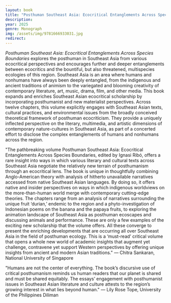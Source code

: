 ```yaml
---
layout: book
title: "Posthuman Southeast Asia: Ecocritical Entanglements Across Species Boundaries"
description: 
year: 2025
genre: Monograph
img: /assets/img/9781666933031.jpg
redirect: 
---
```


<div class="main_box">
  <div class="synopsis">
   <p><i>Posthuman Southeast Asia: Ecocritical Entanglements Across Species Boundaries</i> explores the posthuman in Southeast Asia from various ecocritical perspectives and encourages further and deeper entanglements between ecocritics and the bountiful, but also threatened, multispecies ecologies of this region. Southeast Asia is an area where humans and nonhumans have always been deeply entangled, from the indigenous and ancient traditions of animism to the variegated and blooming creativity of contemporary literature, art, music, drama, film, and other media. This book expands and enriches Southeast Asian ecocritical scholarship by incorporating posthumanist and new materialist perspectives. Across twelve chapters, this volume explicitly engages with Southeast Asian texts, cultural practices, and environmental issues from the broadly conceived theoretical framework of posthuman ecocriticism. They provide a uniquely inflected perspective on the literary, multimedia, and artistic dimensions of contemporary nature-cultures in Southeast Asia, as part of a concerted effort to disclose the complex entanglements of humans and nonhumans across the region.</p>
   <p></p>
   <p>"The pathbreaking volume Posthuman Southeast Asia: Ecocritical Entanglements Across Species Boundaries, edited by Ignasi Ribó, offers a rare insight into ways in which various literary and cultural texts across Southeast Asia negotiate the relatively new terrain of posthumanism through an ecocritical lens. The book is unique in thoughtfully combining Anglo-American theory with analysis of hitherto unavailable narratives accessed from native Southeast Asian languages. By doing so, it offers native and insider perspectives on ways in which indigenous worldviews on the more-than-human world merge with contemporary cutting-edge theories. The chapters range from an analysis of narratives surrounding the unique fruit ‘durian,’ endemic to the region and a phyto-investigation of Indonesian poems on the banana and the papaya fruits, to exploring the animation landscape of Southeast Asia as posthuman ecoscapes and discussing animals and performance. These are only a few examples of the exciting new scholarship that the volume offers. All these converge to present the enriching developments that are occurring all over Southeast Asia in the field of posthuman ecology. This is a ‘must-read’ critical volume that opens a whole new world of academic insights that augment yet challenge, contravene yet support Western perspectives by offering unique insights from ancient and modern Asian traditions." — Chitra Sankaran, National University of Singapore</p>
   <p>"Humans are not the center of everything. The book’s discursive use of critical posthumanism reminds us human readers that our planet is shared and must be shared equitably. The essays’ engagement with posthumanist issues in Southeast Asian literature and culture attests to the region’s growing interest in what lies beyond human." — Lily Rose Tope, University of the Philippines Diliman</p>

  </div>
  <div class="cover" style="float: right">
    <a href="https://rowman.com/ISBN/9781666933031/Posthuman-Southeast-Asia-Ecocritical-Entanglements-Across-Species-Boundaries" target="_blank" class="hvr-float-shadow"><div><img class="" style="" src="{{ site.baseurl }}/assets/img/9781666933031.jpg" alt="" title="Where to find the book"/></div></a>
  </div>
  
</div>


